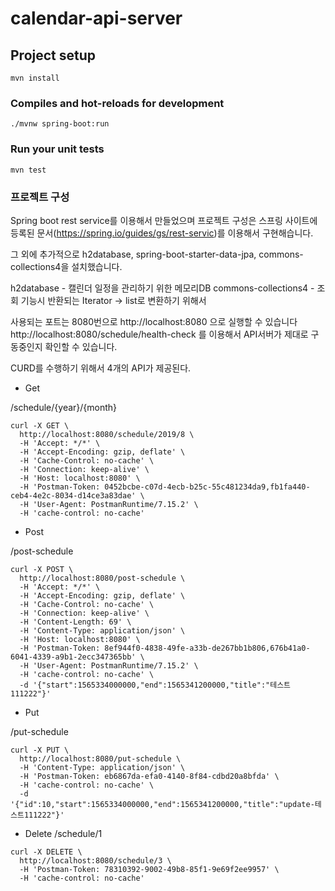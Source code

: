 # calendar-api-server

## Project setup
```
mvn install
```

### Compiles and hot-reloads for development
```
./mvnw spring-boot:run
```
### Run your unit tests
```
mvn test
```

### 프로젝트 구성
Spring boot rest service를 이용해서 만들었으며 프로젝트 구성은 스프링 사이트에 등록된 문서(https://spring.io/guides/gs/rest-servic)를 이용해서 구현해습니다.

그 외에 추가적으로 h2database, spring-boot-starter-data-jpa, commons-collections4을 설치했습니다.

h2database - 캘린더 일정을 관리하기 위한 메모리DB
commons-collections4 - 조회 기능시 반환되는 Iterator -> list로 변환하기 위해서

사용되는 포트는 8080번으로 http://localhost:8080 으로 실행할 수 있습니다
http://localhost:8080/schedule/health-check 를 이용해서 API서버가 제대로 구동중인지 확인할 수 있습니다.

CURD를 수행하기 위해서 4개의 API가 제공된다.
- Get

/schedule/{year}/{month}

````
curl -X GET \
  http://localhost:8080/schedule/2019/8 \
  -H 'Accept: */*' \
  -H 'Accept-Encoding: gzip, deflate' \
  -H 'Cache-Control: no-cache' \
  -H 'Connection: keep-alive' \
  -H 'Host: localhost:8080' \
  -H 'Postman-Token: 0452bcbe-c07d-4ecb-b25c-55c481234da9,fb1fa440-ceb4-4e2c-8034-d14ce3a83dae' \
  -H 'User-Agent: PostmanRuntime/7.15.2' \
  -H 'cache-control: no-cache'
````

- Post

/post-schedule

````
curl -X POST \
  http://localhost:8080/post-schedule \
  -H 'Accept: */*' \
  -H 'Accept-Encoding: gzip, deflate' \
  -H 'Cache-Control: no-cache' \
  -H 'Connection: keep-alive' \
  -H 'Content-Length: 69' \
  -H 'Content-Type: application/json' \
  -H 'Host: localhost:8080' \
  -H 'Postman-Token: 8ef944f0-4838-49fe-a33b-de267bb1b806,676b41a0-6041-4339-a9b1-2ecc347365bb' \
  -H 'User-Agent: PostmanRuntime/7.15.2' \
  -H 'cache-control: no-cache' \
  -d '{"start":1565334000000,"end":1565341200000,"title":"테스트111222"}'
````

- Put

/put-schedule

````
curl -X PUT \
  http://localhost:8080/put-schedule \
  -H 'Content-Type: application/json' \
  -H 'Postman-Token: eb6867da-efa0-4140-8f84-cdbd20a8bfda' \
  -H 'cache-control: no-cache' \
  -d '{"id":10,"start":1565334000000,"end":1565341200000,"title":"update-테스트111222"}'
````
- Delete
/schedule/1

````
curl -X DELETE \
  http://localhost:8080/schedule/3 \
  -H 'Postman-Token: 78310392-9002-49b8-85f1-9e69f2ee9957' \
  -H 'cache-control: no-cache'
````

